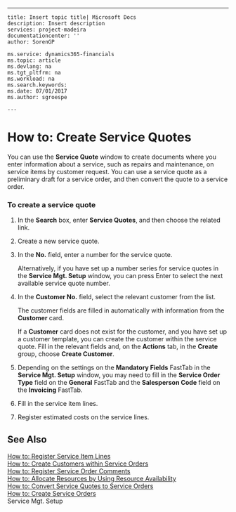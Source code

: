 ---
    title: Insert topic title| Microsoft Docs
    description: Insert description
    services: project-madeira
    documentationcenter: ''
    author: SorenGP

    ms.service: dynamics365-financials
    ms.topic: article
    ms.devlang: na
    ms.tgt_pltfrm: na
    ms.workload: na
    ms.search.keywords:
    ms.date: 07/01/2017
    ms.author: sgroespe

    ---
# How to: Create Service Quotes
You can use the **Service Quote** window to create documents where you enter information about a service, such as repairs and maintenance, on service items by customer request. You can use a service quote as a preliminary draft for a service order, and then convert the quote to a service order.  
  
### To create a service quote  
  
1.  In the **Search** box, enter **Service Quotes**, and then choose the related link.  
  
2.  Create a new service quote.  
  
3.  In the **No.** field, enter a number for the service quote.  
  
     Alternatively, if you have set up a number series for service quotes in the **Service Mgt. Setup** window, you can press Enter to select the next available service quote number.  
  
4.  In the **Customer No.**  field, select the relevant customer from the list.  
  
     The customer fields are filled in automatically with information from the **Customer** card.  
  
     If a **Customer** card does not exist for the customer, and you have set up a customer template, you can create the customer within the service quote. Fill in the relevant fields and, on the **Actions** tab, in the **Create** group, choose **Create Customer**.  
  
5.  Depending on the settings on the **Mandatory Fields** FastTab in the **Service Mgt. Setup** window, you may need to fill in the **Service Order Type** field on the **General** FastTab and the **Salesperson Code** field on the **Invoicing** FastTab.  
  
6.  Fill in the service item lines.  
  
7.  Register estimated costs on the service lines.  
  
## See Also  
 [How to: Register Service Item Lines](../Service/how-to-register-service-item-lines.md)   
 [How to: Create Customers within Service Orders](../Sales/how-to-create-customers-within-service-orders.md)   
 [How to: Register Service Order Comments](../Service/how-to-register-service-order-comments.md)   
 [How to: Allocate Resources by Using Resource Availability](../Service/how-to-allocate-resources-by-using-resource-availability.md)   
 [How to: Convert Service Quotes to Service Orders](../Service/how-to-convert-service-quotes-to-service-orders.md)   
 [How to: Create Service Orders](../Service/how-to-create-service-orders.md)   
 Service Mgt. Setup